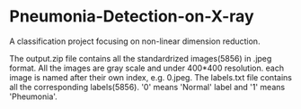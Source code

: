 # Pneumonia-Detection-on-X-ray
A classification project focusing on non-linear dimension reduction.

The output.zip file contains all the standardrized images(5856) in .jpeg format. All the images are gray scale and under 400*400 resolution. each image is named after their own index, e.g. 0.jpeg.
The labels.txt file contains all the corresponding labels(5856). '0' means 'Normal' label and '1' means 'Pheumonia'.
